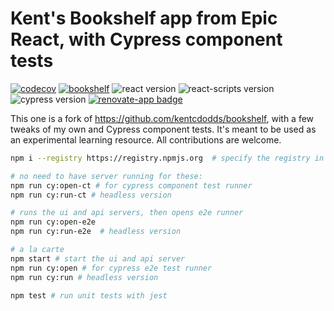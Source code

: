 # Kent's Bookshelf app from Epic React, with Cypress component tests

[![codecov](https://codecov.io/gh/muratkeremozcan/bookshelf/branch/main/graph/badge.svg?token=WbJ5jglAp8)](https://codecov.io/gh/muratkeremozcan/bookshelf)
[![bookshelf](https://img.shields.io/endpoint?url=https://dashboard.cypress.io/badge/detailed/r9paau&style=flat&logo=cypress)](https://dashboard.cypress.io/projects/r9paau/runs)
![react version](https://img.shields.io/badge/react-18.2.0-brightgreen)
![react-scripts version](https://img.shields.io/badge/react--scripts-5.0.1-brightgreen)
![cypress version](https://img.shields.io/badge/cypress-12.2.0-brightgreen)
[![renovate-app badge][renovate-badge]][renovate-app]

This one is a fork of https://github.com/kentcdodds/bookshelf, with a few tweaks
of my own and Cypress component tests. It's meant to be used as an experimental
learning resource. All contributions are welcome.

```bash
npm i --registry https://registry.npmjs.org  # specify the registry in case you are using a proprietary registry

# no need to have server running for these:
npm run cy:open-ct # for cypress component test runner
npm run cy:run-ct # headless version

# runs the ui and api servers, then opens e2e runner
npm run cy:open-e2e
npm run cy:run-e2e  # headless version

# a la carte
npm start # start the ui and api server
npm run cy:open # for cypress e2e test runner
npm run cy:run # headless version

npm test # run unit tests with jest
```

[renovate-badge]: https://img.shields.io/badge/renovate-app-blue.svg
[renovate-app]: https://renovateapp.com/
